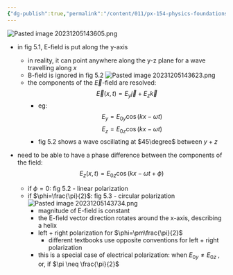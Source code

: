 ```yaml
---
{"dg-publish":true,"permalink":"/content/011/px-154-physics-foundations/px-154-i-light/px-154-i2-polarization/","noteIcon":"1","created":"2024-11-25T10:50:32.000+00:00","updated":"2024-11-26T19:52:49.633+00:00"}
---
```


![Pasted image 20231205143605.png](/img/user/pics/Pasted%20image%2020231205143605.png)
 - in fig 5.1, E-field is put along the y-axis
	 - in reality, it can point anywhere along the y-z plane for a wave travelling along $x$
	 - B-field is ignored in fig 5.2 ![Pasted image 20231205143623.png](/img/user/pics/Pasted%20image%2020231205143623.png)
	 -  the components of the $\vec E$-field are resolved: 
	 $$\vec E(x,t) = E_{y}\vec j + E_{z}\vec k$$
		 - eg: 
		 $$E_{y}= E_{0y} \cos(kx-\omega t)$$
		 $$E_{z}= E_{0z} \cos(kx-\omega t)$$
		 - fig 5.2 shows a wave oscillating at $45\degree$ between $y+z$
 - need to be able to have a phase difference between the components of the field: 
 $$E_{z}(x,t) = E_{0z}\cos(kx-\omega t + \phi)$$
 
	 - if $\phi=0$: fig 5.2 - linear polarization
	 - if $\phi=\frac{\pi}{2}$: fig 5.3 - circular polarization ![Pasted image 20231205143734.png](/img/user/pics/Pasted%20image%2020231205143734.png)
		 - magnitude of E-field is constant
		 - the E-field vector direction rotates around the x-axis, describing a helix
		 - left + right polarization for $\phi=\pm\frac{\pi}{2}$
			 - different textbooks use opposite conventions for left + right polarization
		 - this is a special case of electrical polarization: when $E_{0y} \neq E_{0z}$ , or, if $\pi \neq \frac{\pi}{2}$

